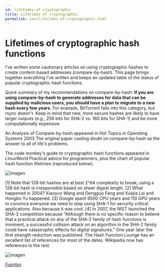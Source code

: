 ```yaml
---
id: lifetimes-of-cryptographic
title: Lifetimes of cryptographic
permalink: inv/lifetimes-of-cryptographic.html
---
```

# Lifetimes of cryptographic hash functions

I've written some cautionary articles on using cryptographic hashes to create content-based addresses (compare-by-hash). This page brings together everything I've written and keeps an updated table of the status of popular cryptographic hash functions.

Quick summary of my recommendations on compare-by-hash: **If you are using compare-by-hash to generate addresses for data that can be supplied by malicious users, you should have a plan to migrate to a new hash every few years**. For example, BitTorrent falls into this category, but rsync doesn't. Keep in mind that new, more secure hashes are likely to have larger outputs (e.g., 256 bits for SHA-2 vs. 160 bits for SHA-1) and be more computationally expensive.

An Analysis of Compare-by-hash appeared in Hot Topics in Operating Systems 2003 The original paper casting doubt on compare-by-hash as the answer to all of life's problems.

The code monkey's guide to cryptographic hash functions appeared in LinuxWorld Practical advice for programmers, plus the chart of popular hash function lifetimes (reproduced below).

<div class="md-div-center">
<img alt="imagen" src="{{ site.baseurl }}/img/tabla.png" class="md-img md-center">
</div>

[1] Note that 128-bit hashes are at best 2^64 complexity to break; using a 128-bit hash is irresponsible based on sheer digest length.
[2] What happened in 2004? Xiaoyun Wang and Dengguo Feng and Xuejia Lai and Hongbo Yu happened.
[3] Google spent 6500 CPU years and 110 GPU years to convince everyone we need to stop using SHA-1 for security critical applications. Also because it was cool.
[4] In 2007, the NIST launched the SHA-3 competition because "Although there is no specific reason to believe that a practical attack on any of the SHA-2 family of hash functions is imminent, a successful collision attack on an algorithm in the SHA-2 family could have catastrophic effects for digital signatures." One year later the first strength reduction was published.
The Hash Function Lounge has an excellent list of references for most of the dates. Wikipedia now has references to the rest.

<div class="md-div-center">
<img alt="imagen" src="{{ site.baseurl }}/img/tabla1.png" class="md-img md-center">
</div>

<a href="http://valerieaurora.org/hash.html" target="_blank">*Fuentes*</a>
